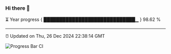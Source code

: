 ### Hi there 👋

⏳ Year progress { █████████████████████████████▁ } 98.62 %

---

⏰ Updated on Thu, 26 Dec 2024 22:38:14 GMT

![Progress Bar CI](https://github.com/IshwaranRudhara/GIT-ACTION/workflows/Progress%20Bar%20CI/badge.svg)
